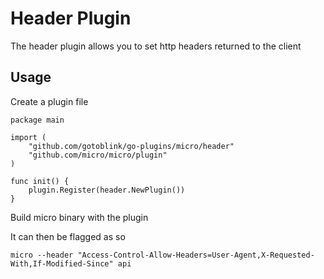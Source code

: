 # Header Plugin

The header plugin allows you to set http headers returned to the client

## Usage

Create a plugin file

```
package main

import (
	"github.com/gotoblink/go-plugins/micro/header"
	"github.com/micro/micro/plugin"
)

func init() {
	plugin.Register(header.NewPlugin())
}
```

Build micro binary with the plugin

It can then be flagged as so

```
micro --header "Access-Control-Allow-Headers=User-Agent,X-Requested-With,If-Modified-Since" api
```
